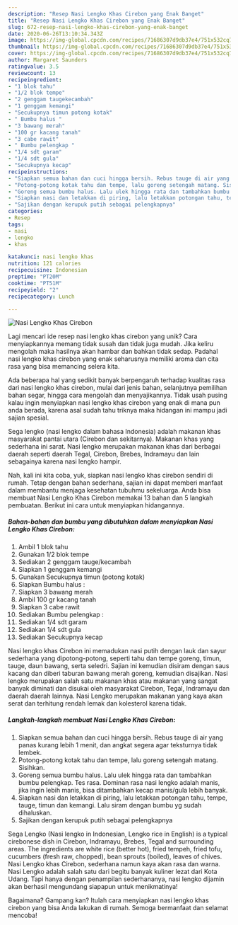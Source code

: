 ```yaml
---
description: "Resep Nasi Lengko Khas Cirebon yang Enak Banget"
title: "Resep Nasi Lengko Khas Cirebon yang Enak Banget"
slug: 672-resep-nasi-lengko-khas-cirebon-yang-enak-banget
date: 2020-06-26T13:10:34.343Z
image: https://img-global.cpcdn.com/recipes/71686307d9db37e4/751x532cq70/nasi-lengko-khas-cirebon-foto-resep-utama.jpg
thumbnail: https://img-global.cpcdn.com/recipes/71686307d9db37e4/751x532cq70/nasi-lengko-khas-cirebon-foto-resep-utama.jpg
cover: https://img-global.cpcdn.com/recipes/71686307d9db37e4/751x532cq70/nasi-lengko-khas-cirebon-foto-resep-utama.jpg
author: Margaret Saunders
ratingvalue: 3.5
reviewcount: 13
recipeingredient:
- "1 blok tahu"
- "1/2 blok tempe"
- "2 genggam taugekecambah"
- "1 genggam kemangi"
- "Secukupnya timun potong kotak"
- " Bumbu halus "
- "3 bawang merah"
- "100 gr kacang tanah"
- "3 cabe rawit"
- " Bumbu pelengkap "
- "1/4 sdt garam"
- "1/4 sdt gula"
- "Secukupnya kecap"
recipeinstructions:
- "Siapkan semua bahan dan cuci hingga bersih. Rebus tauge di air yang panas kurang lebih 1 menit, dan angkat segera agar teksturnya tidak lembek."
- "Potong-potong kotak tahu dan tempe, lalu goreng setengah matang. Sisihkan."
- "Goreng semua bumbu halus. Lalu ulek hingga rata dan tambahkan bumbu pelengkap. Tes rasa. Dominan rasa nasi lengko adalah manis, jika ingin lebih manis, bisa ditambahkan kecap manis/gula lebih banyak."
- "Siapkan nasi dan letakkan di piring, lalu letakkan potongan tahu, tempe, tauge, timun dan kemangi. Lalu siram dengan bumbu yg sudah dihaluskan."
- "Sajikan dengan kerupuk putih sebagai pelengkapnya"
categories:
- Resep
tags:
- nasi
- lengko
- khas

katakunci: nasi lengko khas 
nutrition: 121 calories
recipecuisine: Indonesian
preptime: "PT20M"
cooktime: "PT51M"
recipeyield: "2"
recipecategory: Lunch

---
```



![Nasi Lengko Khas Cirebon](https://img-global.cpcdn.com/recipes/71686307d9db37e4/751x532cq70/nasi-lengko-khas-cirebon-foto-resep-utama.jpg)

Lagi mencari ide resep nasi lengko khas cirebon yang unik? Cara menyiapkannya memang tidak susah dan tidak juga mudah. Jika keliru mengolah maka hasilnya akan hambar dan bahkan tidak sedap. Padahal nasi lengko khas cirebon yang enak seharusnya memiliki aroma dan cita rasa yang bisa memancing selera kita.

Ada beberapa hal yang sedikit banyak berpengaruh terhadap kualitas rasa dari nasi lengko khas cirebon, mulai dari jenis bahan, selanjutnya pemilihan bahan segar, hingga cara mengolah dan menyajikannya. Tidak usah pusing kalau ingin menyiapkan nasi lengko khas cirebon yang enak di mana pun anda berada, karena asal sudah tahu triknya maka hidangan ini mampu jadi sajian spesial.

Sega lengko (nasi lengko dalam bahasa Indonesia) adalah makanan khas masyarakat pantai utara (Cirebon dan sekitarnya). Makanan khas yang sederhana ini sarat. Nasi lengko merupakan makanan khas dari berbagai daerah seperti daerah Tegal, Cirebon, Brebes, Indramayu dan lain sebagainya karena nasi lengko hampir.


Nah, kali ini kita coba, yuk, siapkan nasi lengko khas cirebon sendiri di rumah. Tetap dengan bahan sederhana, sajian ini dapat memberi manfaat dalam membantu menjaga kesehatan tubuhmu sekeluarga. Anda bisa membuat Nasi Lengko Khas Cirebon memakai 13 bahan dan 5 langkah pembuatan. Berikut ini cara untuk menyiapkan hidangannya.

<!--inarticleads1-->

##### Bahan-bahan dan bumbu yang dibutuhkan dalam menyiapkan Nasi Lengko Khas Cirebon:

1. Ambil 1 blok tahu
1. Gunakan 1/2 blok tempe
1. Sediakan 2 genggam tauge/kecambah
1. Siapkan 1 genggam kemangi
1. Gunakan Secukupnya timun (potong kotak)
1. Siapkan  Bumbu halus :
1. Siapkan 3 bawang merah
1. Ambil 100 gr kacang tanah
1. Siapkan 3 cabe rawit
1. Sediakan  Bumbu pelengkap :
1. Sediakan 1/4 sdt garam
1. Sediakan 1/4 sdt gula
1. Sediakan Secukupnya kecap


Nasi lengko khas Cirebon ini memadukan nasi putih dengan lauk dan sayur sederhana yang dipotong-potong, seperti tahu dan tempe goreng, timun, tauge, daun bawang, serta seledri. Sajian ini kemudian disiram dengan saus kacang dan diberi taburan bawang merah goreng, kemudian disajikan. Nasi lengko merupakan salah satu makanan khas atau makanan yang sangat banyak diminati dan disukai oleh masyarakat Cirebon, Tegal, Indramayu dan daerah daerah lainnya. Nasi Lengko merupakan makanan yang kaya akan serat dan terhitung rendah lemak dan kolesterol karena tidak. 

<!--inarticleads2-->

##### Langkah-langkah membuat Nasi Lengko Khas Cirebon:

1. Siapkan semua bahan dan cuci hingga bersih. Rebus tauge di air yang panas kurang lebih 1 menit, dan angkat segera agar teksturnya tidak lembek.
1. Potong-potong kotak tahu dan tempe, lalu goreng setengah matang. Sisihkan.
1. Goreng semua bumbu halus. Lalu ulek hingga rata dan tambahkan bumbu pelengkap. Tes rasa. Dominan rasa nasi lengko adalah manis, jika ingin lebih manis, bisa ditambahkan kecap manis/gula lebih banyak.
1. Siapkan nasi dan letakkan di piring, lalu letakkan potongan tahu, tempe, tauge, timun dan kemangi. Lalu siram dengan bumbu yg sudah dihaluskan.
1. Sajikan dengan kerupuk putih sebagai pelengkapnya


Sega Lengko (Nasi lengko in Indonesian, Lengko rice in English) is a typical cirebonese dish in Cirebon, Indramayu, Brebes, Tegal and surrounding areas. The ingredients are white rice (better hot), fried tempeh, fried tofu, cucumbers (fresh raw, chopped), bean sprouts (boiled), leaves of chives. Nasi Lengko khas Cirebon, sederhana namun kaya akan rasa dan warna. Nasi Lengko adalah salah satu dari begitu banyak kuliner lezat dari Kota Udang. Tapi hanya dengan penampilan sederhananya, nasi lengko dijamin akan berhasil mengundang siapapun untuk menikmatinya! 

Bagaimana? Gampang kan? Itulah cara menyiapkan nasi lengko khas cirebon yang bisa Anda lakukan di rumah. Semoga bermanfaat dan selamat mencoba!
